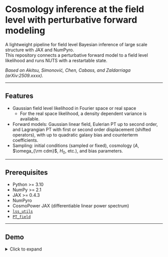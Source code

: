 # Cosmology inference at the field level with perturbative forward modeling

A lightweight pipeline for field level Bayesian inference of large scale structure with JAX and NumPyro.  
This repository connects a perturbative forward model to a field level likelihood and runs NUTS with a restartable state.

*Based on Akitsu, Simonović, Chen, Cabass, and Zaldarriaga (arXiv:2509.xxxx).*

---

## Features

- Gaussian field level likelihood in Fourier space or real space  
  - For the real space likelihood, a density dependent variance is available.
- Forward models: Gaussian linear field, Eulerian PT up to second order, and Lagrangian PT with first or second order displacement (shifted operators), with up to quadratic galaxy bias and counterterm coefficients.
- Sampling: initial conditions (sampled or fixed), cosmology ($A$, $\omega_{\rm cdm}$, $H_0$, etc.), and bias parameters.

---

## Prerequisites

- Python >= 3.10
- NumPy >= 2.1
- JAX >= 0.4.3
- NumPyro
- CosmoPower JAX (differentiable linear power spectrum)
- [`lss_utils`](https://github.com/kazakitsu/lss_utils)
- [`PT_field`](https://github.com/kazakitsu/PT-field-modeling)

---

## Demo

<details>
  <summary>Click to expand</summary>

  <table>
    <tr>
      <td colspan="2" align="center">
        <div><sub>− log P</sub></div>
        <img src="demos/logp_15fps_4.0x.gif" alt="minus log P" width="100%">
      </td>
    </tr>
    <tr>
      <td colspan="2" align="center">
        <div><sub>posterior of cosmology</sub></div>
        <img src="demos/cosmology_15fps_4.0x.gif" alt="posterior of cosmology" width="80%">
      </td>
    </tr>
    <tr>
      <td align="center">
        <div><sub>sampled initial conditions</sub></div>
        <img src="demos/ics_15fps_4.0x.gif" alt="sampled initial conditions" width="100%">
      </td>
      <td align="center">
        <div><sub>sampled final field</sub></div>
        <img src="demos/final_15fps_4.0x.gif" alt="sampled final field" width="100%">
      </td>
    </tr>
    <tr>
      <td align="center">
        <div><sub>true initial conditions</sub></div>
        <img src="demos/ics_truth_64.png" alt="true initial conditions" width="100%">
      </td>
      <td align="center">
        <div><sub>true final field</sub></div>
        <img src="demos/final_truth_64.png" alt="true final field" width="100%">
      </td>
    </tr>
  </table>

</details>